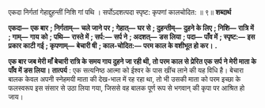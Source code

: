 एकदा निर्गतां गेहाद्दुहन्तीं निशि गां पथि । सर्पोऽदशत्पदा स्पृष्ट: कृपणां कालचोदित: ॥ ९॥ **शब्दार्थ** 

**एकदा—** **एक बार** **; निर्गताम्—** **चले जाने पर** **; गेहात्—** **घर से** **; दुहन्तीम्—** **दुहने के लिए** **; निशि—** **रात्रि में** **; गाम्—** **गाय** **को** **; पथि—** **रास्ते में** **; सर्प:—** **सर्प ने** **; अदशत्—** **डस लिया** **; पदा—** **पाँव में** **; स्पृष्ट:—** **इस प्रकार काटी गई** **; कृपणाम्—** **बेचारी षी** **; काल-चोदित:—** **परम काल के वशीभूत हो कर।** **.** 

**एक बार जब मेरी माँ बेचारी रात्रि के समय गाय दुहने जा रही थी, तो परम काल से** **प्रेरित एक सर्प ने मेरी माता के पाँव में डस लिया।** **तात्पर्य** : एक सत्यनिष्ठ आत्मा को ईश्वर के पास खींच लाने की यह विधि है। बेचारा बालक केवल अपनी स्नेहमयी माता की देख-भाल में रह रहा था, तो भी उसकी माता को परम इच्छा के फलस्वरूप इस संसार से उठा लिया गया, जिससे वह बालक पूर्ण रूप से भगवान् की कृपा पर आश्रित हो जाय। 